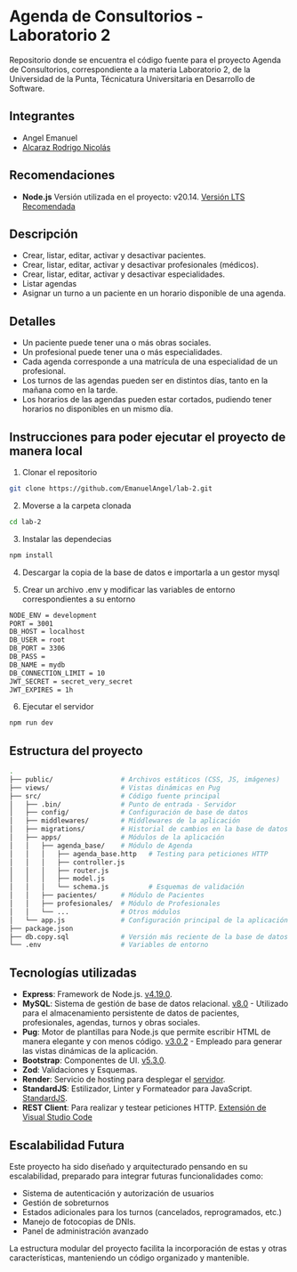 # Agenda de Consultorios - Laboratorio 2

Repositorio donde se encuentra el código fuente para el proyecto Agenda de Consultorios, correspondiente a la materia Laboratorio 2, de la Universidad de la Punta, Técnicatura Universitaria en Desarrollo de Software.

## Integrantes
- Angel Emanuel
- [Alcaraz Rodrigo Nicolás](https://github.com/RodrigoNAlcaraz)

## Recomendaciones
- **Node.js** Versión utilizada en el proyecto: v20.14. [Versión LTS Recomendada](https://nodejs.org/en/download/prebuilt-installer)

## Descripción
- Crear, listar, editar, activar y desactivar pacientes.
- Crear, listar, editar, activar y desactivar profesionales (médicos).
- Crear, listar, editar, activar y desactivar especialidades.
- Listar agendas
- Asignar un turno a un paciente en un horario disponible de una agenda.

## Detalles
- Un paciente puede tener una o más obras sociales.
- Un profesional puede tener una o más especialidades.
- Cada agenda corresponde a una matrícula de una especialidad de un profesional.
- Los turnos de las agendas pueden ser en distintos días, tanto en la mañana como en la tarde.
- Los horarios de las agendas pueden estar cortados, pudiendo tener horarios no disponibles en un mismo día.

## Instrucciones para poder ejecutar el proyecto de manera local

1. Clonar el repositorio
```bash
git clone https://github.com/EmanuelAngel/lab-2.git
```

2. Moverse a la carpeta clonada
```bash
cd lab-2
```

3. Instalar las dependecias
```bash
npm install
```

4. Descargar la copia de la base de datos e importarla a un gestor mysql

5. Crear un archivo .env y modificar las variables de entorno correspondientes a su entorno
```bash
NODE_ENV = development
PORT = 3001
DB_HOST = localhost
DB_USER = root
DB_PORT = 3306
DB_PASS =
DB_NAME = mydb
DB_CONNECTION_LIMIT = 10
JWT_SECRET = secret_very_secret
JWT_EXPIRES = 1h
```

6. Ejecutar el servidor
```bash
npm run dev
```

## Estructura del proyecto
```bash
.
├── public/                 # Archivos estáticos (CSS, JS, imágenes)
├── views/                  # Vistas dinámicas en Pug
├── src/                    # Código fuente principal
│   ├── .bin/               # Punto de entrada - Servidor
│   ├── config/             # Configuración de base de datos
│   ├── middlewares/        # Middlewares de la aplicación
│   ├── migrations/         # Historial de cambios en la base de datos
│   ├── apps/               # Módulos de la aplicación
│   │   ├── agenda_base/    # Módulo de Agenda
│   │   │   ├── agenda_base.http   # Testing para peticiones HTTP 
│   │   │   ├── controller.js
│   │   │   ├── router.js
│   │   │   ├── model.js
│   │   │   └── schema.js          # Esquemas de validación
│   │   ├── pacientes/      # Módulo de Pacientes
│   │   ├── profesionales/  # Módulo de Profesionales
│   │   └── ...             # Otros módulos
│   └── app.js              # Configuración principal de la aplicación
├── package.json
├── db.copy.sql             # Versión más reciente de la base de datos
└── .env                    # Variables de entorno
````

## Tecnologías utilizadas

- **Express**: Framework de Node.js. [v4.19.0](https://expressjs.com/).
- **MySQL**: Sistema de gestión de base de datos relacional. [v8.0](https://www.mysql.com/) - Utilizado para el almacenamiento persistente de datos de pacientes, profesionales, agendas, turnos y obras sociales.
- **Pug**: Motor de plantillas para Node.js que permite escribir HTML de manera elegante y con menos código. [v3.0.2](https://pugjs.org/) - Empleado para generar las vistas dinámicas de la aplicación.
- **Bootstrap**: Componentes de UI. [v5.3.0](https://getbootstrap.com/).
- **Zod**: Validaciones y Esquemas.
- **Render**: Servicio de hosting para desplegar el [servidor](https://render.com/).
- **StandardJS**: Estilizador, Linter y Formateador para JavaScript. [StandardJS](https://standardjs.com/).
- **REST Client**: Para realizar y testear peticiones HTTP. [Extensión de Visual Studio Code](https://marketplace.visualstudio.com/items?itemName=humao.rest-client)

## Escalabilidad Futura
Este proyecto ha sido diseñado y arquitecturado pensando en su escalabilidad, preparado para integrar futuras funcionalidades como:

- Sistema de autenticación y autorización de usuarios
- Gestión de sobreturnos
- Estados adicionales para los turnos (cancelados, reprogramados, etc.)
- Manejo de fotocopias de DNIs.
- Panel de administración avanzado

La estructura modular del proyecto facilita la incorporación de estas y otras características, manteniendo un código organizado y mantenible.
